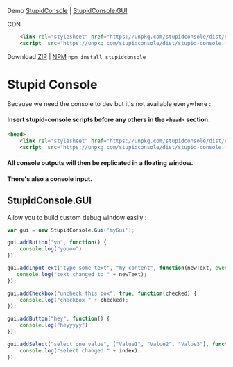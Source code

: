 Demo [StupidConsole](https://codepen.io/levavasseur/pen/rqEvVe) | [StupidConsole.GUI](https://codepen.io/levavasseur/pen/YJoLpL)

CDN 
```html
    <link rel="stylesheet" href="https://unpkg.com/stupidconsole/dist/stupid-console.min.css">
    <script  src="https://unpkg.com/stupidconsole/dist/stupid-console.min.js"></script>
``` 
Download [ZIP](https://github.com/axeon-software/StupidConsole/releases) | [NPM](https://www.npmjs.com/package/stupidconsole) ```npm install stupidconsole``` 
# Stupid Console 

Because we need the console to dev but it's not available everywhere :

#### Insert stupid-console scripts before any others in the ```<head>``` section.
```html
<head>
    <link rel="stylesheet" href="https://unpkg.com/stupidconsole/dist/stupid-console.min.css">
    <script  src="https://unpkg.com/stupidconsole/dist/stupid-console.min.js"></script>
``` 

#### All console outputs will then be replicated in a floating window.
#### There's also a console input.

## StupidConsole.GUI 

Allow you to build custom debug window easily :

```js
var gui = new StupidConsole.Gui('myGui');

gui.addButton("yo", function() {
    console.log("yoooo")
});

gui.addInputText("type some text", "my content", function(newText, event) {
   console.log("text changed to " + newText);
});

gui.addCheckbox("uncheck this box", true, function(checked) {
    console.log("checkbox " + checked);
});

gui.addButton("hey", function() {
    console.log("heyyyyy")
});

gui.addSelect("select one value", ["Value1", "Value2", "Value3"], function(index) {
    console.log("select changed " + index);
});

```
